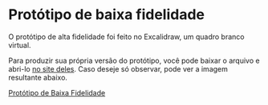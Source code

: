 # Protótipo de baixa fidelidade

O protótipo de alta fidelidade foi feito no Excalidraw, um quadro branco virtual.

Para produzir sua própria versão do protótipo, você pode baixar o arquivo e abri-lo [no site deles](../../assets/prototipo_baixa.excalidraw). Caso deseje só observar, pode ver a imagem resultante abaixo.

[Protótipo de Baixa Fidelidade](../../assets/prototipo_baixa.png)
